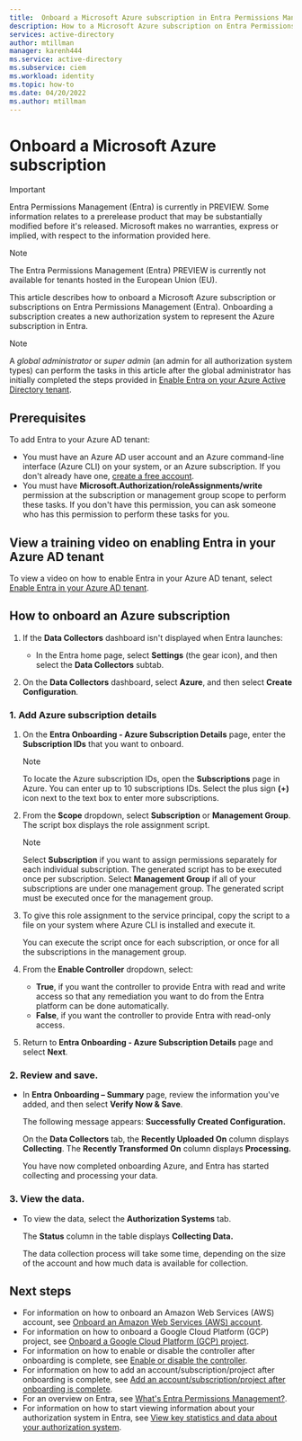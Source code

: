 ```yaml
---
title:  Onboard a Microsoft Azure subscription in Entra Permissions Management
description: How to a Microsoft Azure subscription on Entra Permissions Management.
services: active-directory
author: mtillman
manager: karenh444
ms.service: active-directory
ms.subservice: ciem
ms.workload: identity
ms.topic: how-to
ms.date: 04/20/2022
ms.author: mtillman
---
```


# Onboard a Microsoft Azure subscription

> [!IMPORTANT]
> Entra Permissions Management (Entra) is currently in PREVIEW.
> Some information relates to a prerelease product that may be substantially modified before it's released. Microsoft makes no warranties, express or implied, with respect to the information provided here.

> [!NOTE]
> The Entra Permissions Management (Entra) PREVIEW is currently not available for tenants hosted in the European Union (EU).

This article describes how to onboard a Microsoft Azure subscription or subscriptions on Entra Permissions Management (Entra). Onboarding a subscription creates a new authorization system to represent the Azure subscription in Entra.

> [!NOTE]
> A *global administrator* or *super admin* (an admin for all authorization system types) can perform the tasks in this article after the global administrator has initially completed the steps provided in [Enable Entra on your Azure Active Directory tenant](onboard-enable-tenant.md).

## Prerequisites

To add Entra to your Azure AD tenant:
- You must have an Azure AD user account and an Azure command-line interface (Azure CLI) on your system, or an Azure subscription. If you don't already have one, [create a free account](https://azure.microsoft.com/free/).
- You must have **Microsoft.Authorization/roleAssignments/write** permission at the subscription or management group scope to perform these tasks. If you don't have this permission, you can ask someone who has this permission to perform these tasks for you.


## View a training video on enabling Entra in your Azure AD tenant

To view a video on how to enable Entra in your Azure AD tenant, select [Enable Entra in your Azure AD tenant](https://www.youtube.com/watch?v=-fkfeZyevoo).

## How to onboard an Azure subscription

1. If the **Data Collectors** dashboard isn't displayed when Entra launches:

    - In the Entra home page, select **Settings** (the gear icon), and then select the **Data Collectors** subtab.

1. On the **Data Collectors** dashboard, select **Azure**, and then select **Create Configuration**.

### 1. Add Azure subscription details

1. On the **Entra Onboarding - Azure Subscription Details** page, enter the **Subscription IDs** that you want to onboard.

   > [!NOTE]
   > To locate the Azure subscription IDs, open the **Subscriptions** page in Azure.
   > You can enter up to 10 subscriptions IDs. Select the plus sign **(+)** icon next to the text box to enter more subscriptions.

1. From the **Scope** dropdown, select **Subscription** or **Management Group**. The script box displays the role assignment script.

   > [!NOTE]
   > Select **Subscription** if you want to assign permissions separately for each individual subscription. The generated script has to be executed once per subscription.
   > Select **Management Group** if all of your subscriptions are under one management group. The generated script must be executed once for the management group.

1. To give this role assignment to the service principal, copy the script to a file on your system where Azure CLI is installed and execute it.

    You can execute the script once for each subscription, or once for all the subscriptions in the management group.

1. From the **Enable Controller** dropdown, select:

    - **True**, if you want the controller to provide Entra with read and write access so that any remediation you want to do from the Entra platform can be done automatically.
    - **False**, if you want the controller to provide Entra with read-only access.

1. Return to **Entra Onboarding - Azure Subscription Details** page and select **Next**.

### 2. Review and save.

- In **Entra Onboarding – Summary** page, review the information you've added, and then select **Verify Now & Save**.

    The following message appears: **Successfully Created Configuration.**

    On the **Data Collectors** tab, the **Recently Uploaded On** column displays **Collecting**. The **Recently Transformed On** column displays **Processing.**

    You have now completed onboarding Azure, and Entra has started collecting and processing your data.

### 3. View the data.

- To view the data, select the **Authorization Systems** tab.

    The **Status** column in the table displays **Collecting Data.**

    The data collection process will take some time, depending on the size of the account and how much data is available for collection.


## Next steps

- For information on how to onboard an Amazon Web Services (AWS) account, see [Onboard an Amazon Web Services (AWS) account](onboard-aws.md).
- For information on how to onboard a Google Cloud Platform (GCP) project, see [Onboard a Google Cloud Platform (GCP) project](onboard-gcp.md).
- For information on how to enable or disable the controller after onboarding is complete, see [Enable or disable the controller](onboard-enable-controller-after-onboarding.md).
- For information on how to add an account/subscription/project after onboarding is complete, see [Add an account/subscription/project after onboarding is complete](onboard-add-account-after-onboarding.md).
- For an overview on Entra, see [What's Entra Permissions Management?](overview.md).
- For information on how to start viewing information about your authorization system in Entra, see [View key statistics and data about your authorization system](ui-dashboard.md).